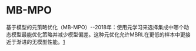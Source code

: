 

<!--
 * @version:
 * @Author:  StevenJokess（蔡舒起） https://github.com/StevenJokess
 * @Date: 2023-11-09 08:20:06
 * @LastEditors:  StevenJokess（蔡舒起） https://github.com/StevenJokess
 * @LastEditTime: 2023-11-09 08:20:16
 * @Description:
 * @Help me: make friends by a867907127@gmail.com and help me get some “foreign” things or service I need in life; 如有帮助，请资助，失业3年了。![支付宝收款码](https://github.com/StevenJokess/d2rl/blob/master/img/%E6%94%B6.jpg)
 * @TODO::
 * @Reference:
-->
# MB-MPO

基于模型的元策略优化（MB-MPO）--2018年：使用元学习来选择集成中哪个动态模型最能优化策略并减少模型偏差。这种元优化允许MBRL在更低的样本中更接近于渐进的无模型性能。[1]

[1]: https://www.niaogebiji.com/article-70242-1.html
